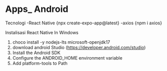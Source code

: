 # Apps_ Android

Tecnologi
-React Native {npx create-expo-app@latest}
-axios {npm i axios}


Instalisasi React Native In Windows
1. choco install -y nodejs-lts microsoft-openjdk17
2. download android Studio (https://developer.android.com/studio)
3. Install the Android SDK 
4. Configure the ANDROID_HOME environment variable
5. Add platform-tools to Path
